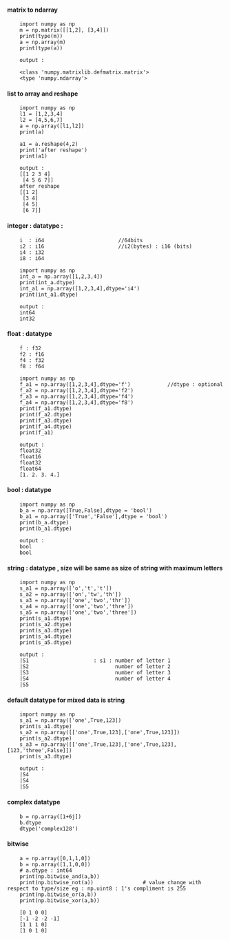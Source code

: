#### matrix to ndarray

        import numpy as np
        m = np.matrix([[1,2], [3,4]])
        print(type(m))
        a = np.array(m)
        print(type(a))
        
        output :
        
        <class 'numpy.matrixlib.defmatrix.matrix'>
        <type 'numpy.ndarray'>


#### list to array and reshape 

        import numpy as np
        l1 = [1,2,3,4]
        l2 = [4,5,6,7]
        a = np.array([l1,l2])
        print(a)
        
        a1 = a.reshape(4,2)
        print('after reshape')
        print(a1)
        
        output : 
        [[1 2 3 4]
         [4 5 6 7]]
        after reshape
        [[1 2]
         [3 4]
         [4 5]
         [6 7]]
         
         
         
#### integer : datatype :
                        
        i  : i64                        //64bits
        i2 : i16                        //i2(bytes) : i16 (bits)
        i4 : i32
        i8 : i64
        
        import numpy as np
        int_a = np.array([1,2,3,4])
        print(int_a.dtype)
        int_a1 = np.array([1,2,3,4],dtype='i4')
        print(int_a1.dtype)
        
        output : 
        int64
        int32
        
#### float : datatype        

        f : f32
        f2 : f16
        f4 : f32
        f8 : f64
        
        import numpy as np
        f_a1 = np.array([1,2,3,4],dtype='f')            //dtype : optional
        f_a2 = np.array([1,2,3,4],dtype='f2')
        f_a3 = np.array([1,2,3,4],dtype='f4')
        f_a4 = np.array([1,2,3,4],dtype='f8')
        print(f_a1.dtype)
        print(f_a2.dtype)
        print(f_a3.dtype)
        print(f_a4.dtype)
        print(f_a1)
        
        output : 
        float32
        float16
        float32
        float64
        [1. 2. 3. 4.]
        
#### bool : datatype 

        import numpy as np
        b_a = np.array([True,False],dtype = 'bool')
        b_a1 = np.array(['True','False'],dtype = 'bool')
        print(b_a.dtype) 
        print(b_a1.dtype)       
        
        output : 
        bool
        bool
        
#### string : datatype , size will be same as size of string with maximum letters       
        
        import numpy as np
        s_a1 = np.array(['o','t','t'])
        s_a2 = np.array(['on','tw','th'])
        s_a3 = np.array(['one','two','thr'])
        s_a4 = np.array(['one','two','thre'])
        s_a5 = np.array(['one','two','three'])
        print(s_a1.dtype)
        print(s_a2.dtype)
        print(s_a3.dtype)
        print(s_a4.dtype)
        print(s_a5.dtype)

        output : 
        |S1                     : s1 : number of letter 1
        |S2                            number of letter 2  
        |S3                            number of letter 3
        |S4                            number of letter 4
        |S5

        
        
#### default datatype for mixed data is string

        import numpy as np
        s_a1 = np.array(['one',True,123])
        print(s_a1.dtype)
        s_a2 = np.array([['one',True,123],['one',True,123]])
        print(s_a2.dtype)
        s_a3 = np.array([['one',True,123],['one',True,123],[123,'three',False]])
        print(s_a3.dtype)

        output : 
        |S4
        |S4
        |S5
        
        
####  complex datatype       
        
        b = np.array([1+6j])
        b.dtype
        dtype('complex128')
        

#### bitwise 

        a = np.array([0,1,1,0])         
        b = np.array([1,1,0,0])
        # a.dtype : int64
        print(np.bitwise_and(a,b))
        print(np.bitwise_not(a))                # value change with respect to type/size eg : np.uint8 : 1's compliment is 255
        print(np.bitwise_or(a,b))
        print(np.bitwise_xor(a,b))

        [0 1 0 0]
        [-1 -2 -2 -1]
        [1 1 1 0]
        [1 0 1 0]


